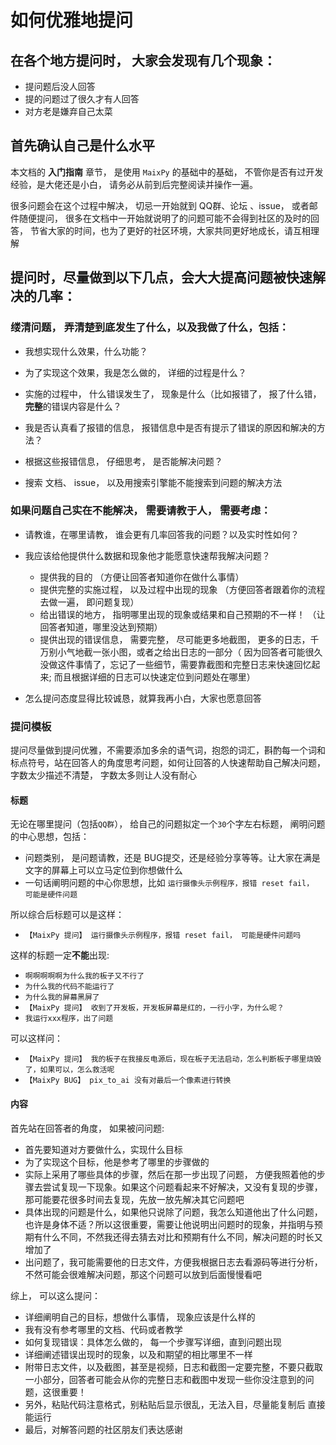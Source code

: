 如何优雅地提问
=====

## 在各个地方提问时， 大家会发现有几个现象：

* 提问题后没人回答
* 提的问题过了很久才有人回答
* 对方老是嫌弃自己太菜


## 首先确认自己是什么水平

本文档的 **入门指南** 章节， 是使用 `MaixPy` 的基础中的基础， 不管你是否有过开发经验，是大佬还是小白， 请务必从前到后完整阅读并操作一遍。

很多问题会在这个过程中解决， 切忌一开始就到 QQ群、论坛 、issue， 或者邮件随便提问， 很多在文档中一开始就说明了的问题可能不会得到社区的及时的回答， 节省大家的时间，也为了更好的社区环境，大家共同更好地成长，请互相理解


## 提问时，尽量做到以下几点，会大大提高问题被快速解决的几率：

### 缕清问题， 弄清楚到底发生了什么，以及我做了什么，包括：

* 我想实现什么效果，什么功能？

* 为了实现这个效果，我是怎么做的， 详细的过程是什么？

* 实施的过程中， 什么错误发生了， 现象是什么（比如报错了， 报了什么错，**完整**的错误内容是什么？

* 我是否认真看了报错的信息， 报错信息中是否有提示了错误的原因和解决的方法？

* 根据这些报错信息， 仔细思考， 是否能解决问题？

* 搜索 文档、 issue， 以及用搜索引擎能不能搜索到问题的解决方法

### 如果问题自己实在不能解决， 需要请教于人， 需要考虑：

* 请教谁，在哪里请教， 谁会更有几率回答我的问题？以及实时性如何？

* 我应该给他提供什么数据和现象他才能愿意快速帮我解决问题？
  * 提供我的目的 （方便让回答者知道你在做什么事情）
  * 提供完整的实施过程， 以及过程中出现的现象 （方便回答者跟着你的流程去做一遍， 即问题复现）
  * 给出错误的地方， 指明哪里出现的现象或结果和自己预期的不一样！ （让回答者知道，哪里没达到预期）
  * 提供出现的错误信息， 需要完整， 尽可能更多地截图， 更多的日志，千万别小气地截一张小图，或者之给出日志的一部分（ 因为回答者可能很久没做这件事情了，忘记了一些细节，需要靠截图和完整日志来快速回忆起来; 而且根据详细的日志可以快速定位到问题处在哪里）

* 怎么提问态度显得比较诚恳，就算我再小白，大家也愿意回答



### 提问模板


提问尽量做到提问优雅，不需要添加多余的语气词，抱怨的词汇，斟酌每一个词和标点符号，站在回答人的角度思考问题，如何让回答的人快速帮助自己解决问题， 字数太少描述不清楚， 字数太多则让人没有耐心

#### 标题

无论在哪里提问（包括`QQ群`）， 给自己的问题拟定一个`30`个字左右标题， 阐明问题的中心思想，包括：
* 问题类别， 是问题请教，还是 BUG提交，还是经验分享等等。让大家在满是文字的屏幕上可以立马定位到你想做什么
* 一句话阐明问题的中心你思想，比如 `运行摄像头示例程序，报错 reset fail， 可能是硬件问题`

所以综合后标题可以是这样：
* `【MaixPy 提问】 运行摄像头示例程序，报错 reset fail， 可能是硬件问题吗`

这样的标题一定**不能**出现:
* `啊啊啊啊啊为什么我的板子又不行了`
* `为什么我的代码不能运行了`
* `为什么我的屏幕黑屏了`
* `【MaixPy 提问】 收到了开发板，开发板屏幕是红的，一行小字，为什么呢？` 
* `我运行xxx程序，出了问题`

可以这样问：
* `【MaixPy 提问】 我的板子在我接反电源后，现在板子无法启动，怎么判断板子哪里烧毁了，如果可以，怎么救活呢`
* `【MaixPy BUG】 pix_to_ai 没有对最后一个像素进行转换`

#### 内容

首先站在回答者的角度， 如果被问问题:
* 首先要知道对方要做什么，实现什么目标
* 为了实现这个目标，他是参考了哪里的步骤做的
* 实际上采用了哪些具体的步骤，然后在那一步出现了问题， 方便我照着他的步骤去尝试复现一下现象。如果这个问题看起来不好解决，又没有复现的步骤，那可能要花很多时间去复现，先放一放先解决其它问题吧
* 具体出现的问题是什么，如果他只说除了问题，我怎么知道他出了什么问题，也许是身体不适？所以这很重要，需要让他说明出问题时的现象，并指明与预期有什么不同，不然我还得去猜去对比和预期有什么不同，解决问题的时长又增加了
* 出问题了，我可能需要他的日志文件，方便我根据日志去看源码等进行分析，不然可能会很难解决问题，那这个问题可以放到后面慢慢看吧

综上， 可以这么提问：

* 详细阐明自己的目标，想做什么事情， 现象应该是什么样的
* 我有没有参考哪里的文档、代码或者教学
* 如何复现错误：具体怎么做的， 每一个步骤写详细，直到问题出现
* 详细阐述错误出现时的现象，以及和期望的相比哪里不一样
* 附带日志文件，以及截图，甚至是视频，日志和截图一定要完整，不要只截取一小部分，回答者可能会从你的完整日志和截图中发现一些你没注意到的问题，这很重要！
* 另外，粘贴代码注意格式，别粘贴后显示很乱，无法入目，尽量能复制后 直接能运行
* 最后，对解答问题的社区朋友们表达感谢





